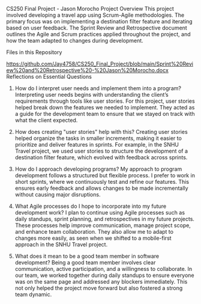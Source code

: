 CS250 Final Project - Jason Morocho
Project Overview
This project involved developing a travel app using Scrum-Agile methodologies. The primary focus was on implementing a destination filter feature and iterating based on user feedback. The Sprint Review and Retrospective document outlines the Agile and Scrum practices applied throughout the project, and how the team adapted to changes during development.

Files in this Repository

https://github.com/Jay4758/CS250_Final_Project/blob/main/Sprint%20Review%20and%20Retrospective%20-%20Jason%20Morocho.docx
Reflections on Essential Questions
1. How do I interpret user needs and implement them into a program?
Interpreting user needs begins with understanding the client’s requirements through tools like user stories. For this project, user stories helped break down the features we needed to implement. They acted as a guide for the development team to ensure that we stayed on track with what the client expected.

2. How does creating "user stories" help with this?
Creating user stories helped organize the tasks in smaller increments, making it easier to prioritize and deliver features in sprints. For example, in the SNHU Travel project, we used user stories to structure the development of a destination filter feature, which evolved with feedback across sprints.

3. How do I approach developing programs?
My approach to program development follows a structured but flexible process. I prefer to work in short sprints, where we continuously test and refine our features. This ensures early feedback and allows changes to be made incrementally without causing major disruptions.

4. What Agile processes do I hope to incorporate into my future development work?
I plan to continue using Agile processes such as daily standups, sprint planning, and retrospectives in my future projects. These processes help improve communication, manage project scope, and enhance team collaboration. They also allow me to adapt to changes more easily, as seen when we shifted to a mobile-first approach in the SNHU Travel project.

5. What does it mean to be a good team member in software development?
Being a good team member involves clear communication, active participation, and a willingness to collaborate. In our team, we worked together during daily standups to ensure everyone was on the same page and addressed any blockers immediately. This not only helped the project move forward but also fostered a strong team dynamic.

